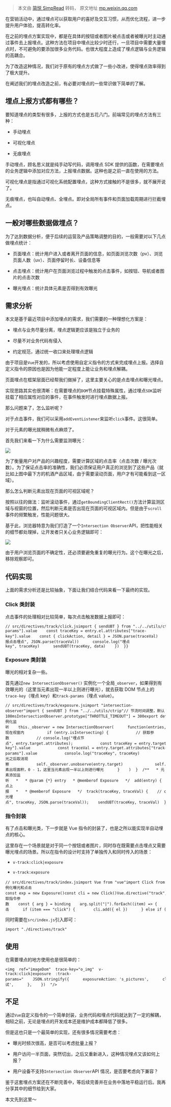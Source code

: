 > 本文由 [简悦 SimpRead](http://ksria.com/simpread/) 转码， 原文地址 [mp.weixin.qq.com](https://mp.weixin.qq.com/s/baVNEeZZdmqUiolyssZgqg)

在营销活动中，通过埋点可以获取用户的喜好及交互习惯，从而优化流程，进一步提升用户体验，提高转化率。

在之前的埋点方案实现中，都是在具体的按钮或者图片被点击或者被曝光时主动通过事件去上报埋点。这种方法在项目中埋点比较少时还行，一旦项目中需要大量埋点时，不可避免的要添加很多业务代码。也很大程度上造成了埋点逻辑与业务逻辑的高耦合。

为了改造这种情况，我们对于原有的埋点方式做了一些小改进，使得埋点效率得到了极大提升。

在阐述我们的埋点改造之前，有必要对埋点的一些常识做下简单的了解。

埋点上报方式都有哪些？
-----------

要知道埋点的类型有很多，上报的方式也是五花八门。前端常见的埋点方法有三种：

*   手动埋点
    
*   可视化埋点
    
*   无痕埋点
    

手动埋点，顾名思义就是纯手动写代码，调用埋点 SDK 提供的函数，在需要埋点的业务逻辑中添加对应方法，上报埋点数据。这种也是之前一直在使用的方法。

可视化埋点是指通过可视化系统配置埋点，这种方式接触的不是很多，就不展开说了。

无痕埋点，也叫自动埋点、全埋点。即对全局所有事件和页面加载周期进行拦截埋点。

一般对哪些数据做埋点？
-----------

为了达到数据分析，便于后续的运营及产品策略调整的目的，一般需要对以下几点做埋点统计：

*   页面埋点：统计用户进入或者离开页面的信息，如页面浏览次数（pv）、浏览页面人数（uv）、页面停留时长、设备信息等
    
*   点击埋点：统计用户在页面浏览过程中触发的点击事件，如按钮、导航或者图片的点击次数
    
*   曝光埋点：统计具体元素是否得到有效曝光
    

需求分析
----

本文是基于最近项目中添加埋点的需求，我们需要的一种理想化方案是：

*   埋点与业务尽量分离，埋点逻辑更应该是独立于业务的
    
*   尽量不对业务代码有侵入
    
*   约定规范，通过统一收口来处理埋点逻辑
    

由于项目是`Vue`开发的，所以考虑使用自定义指令的方式来完成埋点上报。选择自定义指令的原因也是因为他能一定程度上能让业务和埋点解耦。

页面埋点在框架层面已经帮我们做掉了，这里主要关心的是点击埋点和曝光埋点。

实现思路其实也很清晰：在需要埋点的`DOM`节点挂载特殊属性，通过埋点`SDK`监听挂载了相应属性对应的事件，在事件触发时进行埋点数据上报。

那么问题来了，怎么监听呢？

对于点击事件，我们可以采用`addEventListener`来监听`click`事件。这很简单。

对于元素的曝光就稍微有点麻烦了。

首先我们来看一下为什么需要监测曝光：

![](https://mmbiz.qpic.cn/mmbiz_png/DByMFBAKmy47BMQiaZicIgP2ib2pxib2XzkYrgnJ7k4S398icib71T4sOH6BGj8O28VkeYsmjExWxF01niaibetOKzr8XA/640?wx_fmt=png)

为了衡量用户对产品的兴趣程度，需要计算区域的点击率（点击次数 / 曝光次数）。为了保证点击率的准确性，我们必须保证用户真正的浏览到了这些产品（就比如上图中最下方的机酒产品区域，由于需要滚动页面，用户才有可能看到这一区域）。

那么怎么判断元素出现在页面的可视区域呢？

按照以往的做法：监听滚动事件，通过`getBoundingClientRect()`方法计算监测区域与视窗的位置，然后判断元素是否出现在页面的可视区域内。但是由于`scroll`事件的频繁触发，性能问题很大。

基于此，浏览器特意为我们打造了一个`Intersection Observer`API，把性能相关的细节都处理掉，让开发者只关心业务逻辑即可：

![](https://mmbiz.qpic.cn/mmbiz_png/DByMFBAKmy47BMQiaZicIgP2ib2pxib2XzkY7ffk5YibKaRxqicPcvxRgqh5rlbAOGGLDmyPhiaQEeppibmvUpNqoFfQMg/640?wx_fmt=png)

由于用户浏览页面的不确定性，还必须要避免重复的曝光行为。这个在曝光之后，移除观察即可。

代码实现
----

上面的需求分析还是比较抽象，下面让我们结合代码来看一下最终的实现。

### Click 类封装

点击事件的处理相对比较简单，每次点击触发数据上报即可：

```
// src/directives/track/click.jsimport { sendUBT } from "../../utils/ctrip"export default class Click {  add(entry) {    // console.log("entry", entry);    const traceVal = entry.el.attributes["track-params"].value    const traceKey = entry.el.attributes["trace-key"].value    const { clickAction, detail } = JSON.parse(traceVal)    const data = {      action: clickAction,      detail,    }    entry.el.addEventListener("click", function() {      console.log("上报点击埋点", JSON.parse(traceVal))      console.log("埋点key", traceKey)      sendUBT(traceKey, data)    })  }}
```

### Exposure 类封装

曝光的相对复杂一些。

首先通过`new IntersectionObserver()` 实例化一个全局`_observer`，如果得到有效曝光的（这里当元素出现一半以上则进行曝光），就去获取 DOM 节点上的`trace-key`（埋点 key）和`track-params`（埋点 value）。

```
// src/directives/track/exposure.jsimport "intersection-observer"import { sendUBT } from "../../utils/ctrip"// 节流时间调整，默认100msIntersectionObserver.prototype["THROTTLE_TIMEOUT"] = 300export default class Exposure {  constructor() {    this._observer = null    this.init()  }  init() {    const self = this    // 实例化监听    this._observer = new IntersectionObserver(      function(entries, observer) {        entries.forEach((entry) => {          // 出现在视窗内          if (entry.isIntersecting) {            // 获取参数            // console.log("埋点节点", entry.target.attributes);            const traceKey = entry.target.attributes["trace-key"].value            const traceVal = entry.target.attributes["track-params"].value            console.log("traceKey", traceKey)            console.log("traceVal", traceVal)            const { exposureAction, detail } = JSON.parse(traceVal)            const data = {              action: exposureAction,              detail,            }            // 曝光之后取消观察            self._observer.unobserve(entry.target)              self.track(traceKey, data)          }        })      },      {        root: null,        rootMargin: "0px",        threshold: 0.5, // 元素出现面积，0 - 1，这里当元素出现一半以上则进行曝光      }    )  }  /**   * 元素添加监听   *   * @param {*} entry   * @memberof Exposure   */  add(entry) {    this._observer && this._observer.observe(entry.el)  }  /**   * 埋点上报   *   * @memberof Exposure   */  track(traceKey, traceVal) {    // console.log("曝光埋点", traceKey, JSON.parse(traceVal));    sendUBT(traceKey, traceVal)  }}
```

### 指令封装

有了点击和曝光类，下一步就是 Vue 指令的封装了，也是之所以能实现半自动埋点的核心。

这里存在一个场景就是对于同一个按钮或者图片，同时存在既需要点击埋点又需要曝光埋点的场景。所以在指令的设计时支持了单独传入和同时传入的场景：

*   `v-track:click|exposure`
    
*   `v-track:exposure`
    

```
// src/directives/track/index.jsimport Vue from "vue"import Click from "./click"import Exposure from "./exposure"// 实例化曝光和点击const exp = new Exposure()const cli = new Click()Vue.directive("track", {  bind(el, binding) {    // 获取指令参数    const { arg } = binding    arg.split("|").forEach((item) => {      // 点击      if (item === "click") {        cli.add({ el })      } else if (item === "exposure") {        exp.add({ el })      }    })  },})
```

同时需要在`src/index.js`引入即可：

```
import "./directives/track"
```

使用
--

在需要埋点的地方使用也是很简单的：

```
<img  ref="imageDom"  trace-key="o_img"  v-track:click|exposure  :track-params="    JSON.stringify({      exposureAction: 's_pictures',      clickAction: 'c_pictures',      detail: {        value: '测试',      },    })  "/>
```

不足
--

通过`Vue`自定义指令的一个简单封装，业务代码和埋点代码就达到了一定的解耦，相较之前，无论是埋点的开发成本还是维护成本都降低了很多。

但是这也只是一个最简单的实现，还有很多情况需要考虑：

*   曝光时频次很高，是否可以考虑批量上报？
    
*   用户访问一半页面，突然切出，之后又重新进入，这种情况埋点又该如何上报？
    
*   用户设备不支持`Intersection Observer`API 情况，是否要考虑向下兼容？
    

鉴于这套埋点方案还在不断完善中，等后续完善并在业务中落地平稳运行后。我再分享其中的细节给到大家。

本文先到这里～
